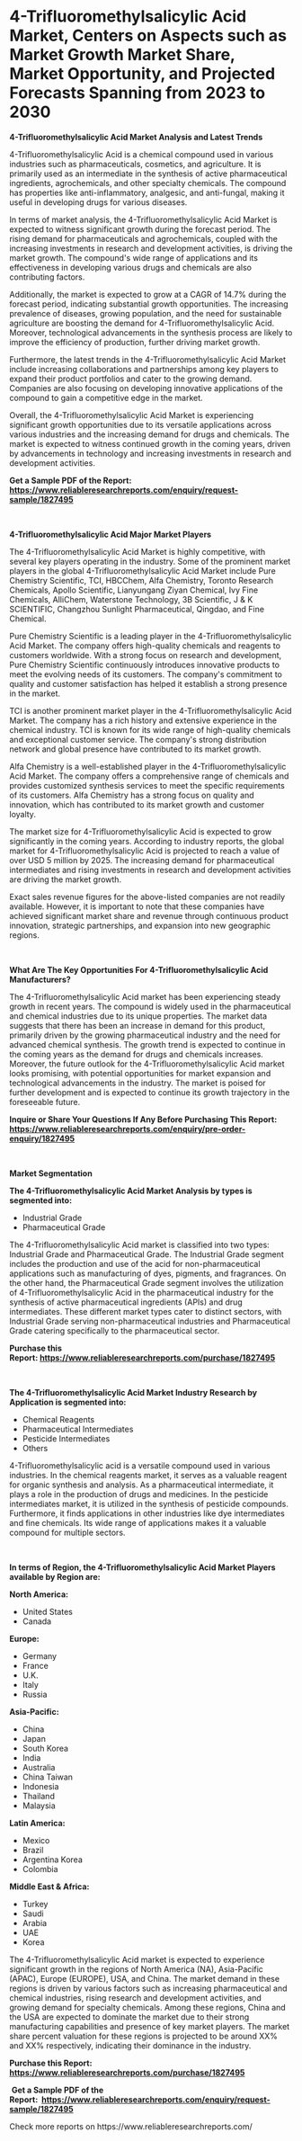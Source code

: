 <p><h1>4-Trifluoromethylsalicylic Acid Market, Centers on Aspects such as Market Growth Market Share, Market Opportunity, and Projected Forecasts Spanning from 2023 to 2030</h1></p><p><strong>4-Trifluoromethylsalicylic Acid Market Analysis and Latest Trends</strong></p>
<p><p>4-Trifluoromethylsalicylic Acid is a chemical compound used in various industries such as pharmaceuticals, cosmetics, and agriculture. It is primarily used as an intermediate in the synthesis of active pharmaceutical ingredients, agrochemicals, and other specialty chemicals. The compound has properties like anti-inflammatory, analgesic, and anti-fungal, making it useful in developing drugs for various diseases.</p><p>In terms of market analysis, the 4-Trifluoromethylsalicylic Acid Market is expected to witness significant growth during the forecast period. The rising demand for pharmaceuticals and agrochemicals, coupled with the increasing investments in research and development activities, is driving the market growth. The compound's wide range of applications and its effectiveness in developing various drugs and chemicals are also contributing factors.</p><p>Additionally, the market is expected to grow at a CAGR of 14.7% during the forecast period, indicating substantial growth opportunities. The increasing prevalence of diseases, growing population, and the need for sustainable agriculture are boosting the demand for 4-Trifluoromethylsalicylic Acid. Moreover, technological advancements in the synthesis process are likely to improve the efficiency of production, further driving market growth.</p><p>Furthermore, the latest trends in the 4-Trifluoromethylsalicylic Acid Market include increasing collaborations and partnerships among key players to expand their product portfolios and cater to the growing demand. Companies are also focusing on developing innovative applications of the compound to gain a competitive edge in the market.</p><p>Overall, the 4-Trifluoromethylsalicylic Acid Market is experiencing significant growth opportunities due to its versatile applications across various industries and the increasing demand for drugs and chemicals. The market is expected to witness continued growth in the coming years, driven by advancements in technology and increasing investments in research and development activities.</p></p>
<p><strong>Get a Sample PDF of the Report:&nbsp; <a href="https://www.reliableresearchreports.com/enquiry/request-sample/1827495">https://www.reliableresearchreports.com/enquiry/request-sample/1827495</a></strong></p>
<p>&nbsp;</p>
<p><strong>4-Trifluoromethylsalicylic Acid Major Market Players</strong></p>
<p><p>The 4-Trifluoromethylsalicylic Acid Market is highly competitive, with several key players operating in the industry. Some of the prominent market players in the global 4-Trifluoromethylsalicylic Acid Market include Pure Chemistry Scientific, TCI, HBCChem, Alfa Chemistry, Toronto Research Chemicals, Apollo Scientific, Lianyungang Ziyan Chemical, Ivy Fine Chemicals, AlliChem, Waterstone Technology, 3B Scientific, J & K SCIENTIFIC, Changzhou Sunlight Pharmaceutical, Qingdao, and Fine Chemical.</p><p>Pure Chemistry Scientific is a leading player in the 4-Trifluoromethylsalicylic Acid Market. The company offers high-quality chemicals and reagents to customers worldwide. With a strong focus on research and development, Pure Chemistry Scientific continuously introduces innovative products to meet the evolving needs of its customers. The company's commitment to quality and customer satisfaction has helped it establish a strong presence in the market.</p><p>TCI is another prominent market player in the 4-Trifluoromethylsalicylic Acid Market. The company has a rich history and extensive experience in the chemical industry. TCI is known for its wide range of high-quality chemicals and exceptional customer service. The company's strong distribution network and global presence have contributed to its market growth.</p><p>Alfa Chemistry is a well-established player in the 4-Trifluoromethylsalicylic Acid Market. The company offers a comprehensive range of chemicals and provides customized synthesis services to meet the specific requirements of its customers. Alfa Chemistry has a strong focus on quality and innovation, which has contributed to its market growth and customer loyalty.</p><p>The market size for 4-Trifluoromethylsalicylic Acid is expected to grow significantly in the coming years. According to industry reports, the global market for 4-Trifluoromethylsalicylic Acid is projected to reach a value of over USD 5 million by 2025. The increasing demand for pharmaceutical intermediates and rising investments in research and development activities are driving the market growth.</p><p>Exact sales revenue figures for the above-listed companies are not readily available. However, it is important to note that these companies have achieved significant market share and revenue through continuous product innovation, strategic partnerships, and expansion into new geographic regions.</p></p>
<p>&nbsp;</p>
<p><strong>What Are The Key Opportunities For 4-Trifluoromethylsalicylic Acid Manufacturers?</strong></p>
<p><p>The 4-Trifluoromethylsalicylic Acid market has been experiencing steady growth in recent years. The compound is widely used in the pharmaceutical and chemical industries due to its unique properties. The market data suggests that there has been an increase in demand for this product, primarily driven by the growing pharmaceutical industry and the need for advanced chemical synthesis. The growth trend is expected to continue in the coming years as the demand for drugs and chemicals increases. Moreover, the future outlook for the 4-Trifluoromethylsalicylic Acid market looks promising, with potential opportunities for market expansion and technological advancements in the industry. The market is poised for further development and is expected to continue its growth trajectory in the foreseeable future.</p></p>
<p><strong>Inquire or Share Your Questions If Any Before Purchasing This Report: <a href="https://www.reliableresearchreports.com/enquiry/pre-order-enquiry/1827495">https://www.reliableresearchreports.com/enquiry/pre-order-enquiry/1827495</a></strong></p>
<p>&nbsp;</p>
<p><strong>Market Segmentation</strong></p>
<p><strong>The 4-Trifluoromethylsalicylic Acid Market Analysis by types is segmented into:</strong></p>
<p><ul><li>Industrial Grade</li><li>Pharmaceutical Grade</li></ul></p>
<p><p>The 4-Trifluoromethylsalicylic Acid market is classified into two types: Industrial Grade and Pharmaceutical Grade. The Industrial Grade segment includes the production and use of the acid for non-pharmaceutical applications such as manufacturing of dyes, pigments, and fragrances. On the other hand, the Pharmaceutical Grade segment involves the utilization of 4-Trifluoromethylsalicylic Acid in the pharmaceutical industry for the synthesis of active pharmaceutical ingredients (APIs) and drug intermediates. These different market types cater to distinct sectors, with Industrial Grade serving non-pharmaceutical industries and Pharmaceutical Grade catering specifically to the pharmaceutical sector.</p></p>
<p><strong>Purchase this Report:&nbsp;<a href="https://www.reliableresearchreports.com/purchase/1827495">https://www.reliableresearchreports.com/purchase/1827495</a></strong></p>
<p>&nbsp;</p>
<p><strong>The 4-Trifluoromethylsalicylic Acid Market Industry Research by Application is segmented into:</strong></p>
<p><ul><li>Chemical Reagents</li><li>Pharmaceutical Intermediates</li><li>Pesticide Intermediates</li><li>Others</li></ul></p>
<p><p>4-Trifluoromethylsalicylic acid is a versatile compound used in various industries. In the chemical reagents market, it serves as a valuable reagent for organic synthesis and analysis. As a pharmaceutical intermediate, it plays a role in the production of drugs and medicines. In the pesticide intermediates market, it is utilized in the synthesis of pesticide compounds. Furthermore, it finds applications in other industries like dye intermediates and fine chemicals. Its wide range of applications makes it a valuable compound for multiple sectors.</p></p>
<p>&nbsp;</p>
<p><strong>In terms of Region, the 4-Trifluoromethylsalicylic Acid Market Players available by Region are:</strong></p>
<p>
    <p> <strong> North America: </strong>
        <ul>
            <li>United States</li>
            <li>Canada</li>
        </ul>
        </p> 
    <p> <strong> Europe: </strong>
        <ul>
            <li>Germany</li>
            <li>France</li>
            <li>U.K.</li>
            <li>Italy</li>
            <li>Russia</li>
        </ul>
        </p> 
    <p> <strong> Asia-Pacific: </strong>
        <ul>
            <li>China</li>
            <li>Japan</li>
            <li>South Korea</li>
            <li>India</li>
            <li>Australia</li>
            <li>China Taiwan</li>
            <li>Indonesia</li>
            <li>Thailand</li>
            <li>Malaysia</li>
        </ul>
        </p> 
    <p> <strong> Latin America: </strong>
        <ul>
            <li>Mexico</li>
            <li>Brazil</li>
            <li>Argentina Korea</li>
            <li>Colombia</li>
        </ul>
        </p> 
    <p> <strong> Middle East & Africa: </strong>
        <ul>
            <li>Turkey</li>
            <li>Saudi</li>
            <li>Arabia</li>
            <li>UAE</li>
            <li>Korea</li>
        </ul>
    </p>
    </p>
<p><p>The 4-Trifluoromethylsalicylic Acid market is expected to experience significant growth in the regions of North America (NA), Asia-Pacific (APAC), Europe (EUROPE), USA, and China. The market demand in these regions is driven by various factors such as increasing pharmaceutical and chemical industries, rising research and development activities, and growing demand for specialty chemicals. Among these regions, China and the USA are expected to dominate the market due to their strong manufacturing capabilities and presence of key market players. The market share percent valuation for these regions is projected to be around XX% and XX% respectively, indicating their dominance in the industry.</p></p>
<p><strong>Purchase this Report: <a href="https://www.reliableresearchreports.com/purchase/1827495">https://www.reliableresearchreports.com/purchase/1827495</a></strong></p>
<p>&nbsp;<strong>Get a Sample PDF of the Report:&nbsp;&nbsp;<a href="https://www.reliableresearchreports.com/enquiry/request-sample/1827495">https://www.reliableresearchreports.com/enquiry/request-sample/1827495</a></strong></p>
<p><strong></strong></p>
<p>Check more reports on https://www.reliableresearchreports.com/</p>